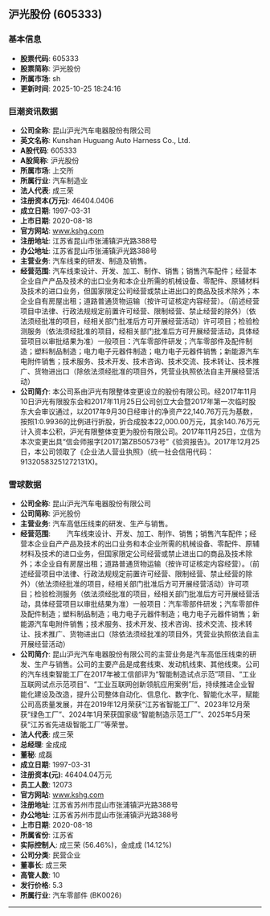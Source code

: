 ## 沪光股份 (605333)

### 基本信息

- **股票代码**: 605333
- **股票简称**: 沪光股份
- **所属市场**: sh
- **更新时间**: 2025-10-25 18:24:16

### 巨潮资讯数据

- **公司全称**: 昆山沪光汽车电器股份有限公司
- **英文名称**: Kunshan Huguang Auto Harness Co., Ltd.
- **A股代码**: 605333
- **A股简称**: 沪光股份
- **所属市场**: 上交所
- **所属行业**: 汽车制造业
- **法人代表**: 成三荣
- **注册资本(万元)**: 46404.0406
- **成立日期**: 1997-03-31
- **上市日期**: 2020-08-18
- **官方网站**: www.kshg.com
- **注册地址**: 江苏省昆山市张浦镇沪光路388号
- **办公地址**: 江苏省昆山市张浦镇沪光路388号
- **主营业务**: 汽车线束的研发、制造及销售。
- **经营范围**: 汽车线束设计、开发、加工、制作、销售；销售汽车配件；经营本企业自产产品及技术的出口业务和本企业所需的机械设备、零配件、原辅材料及技术的进口业务，但国家限定公司经营或禁止进出口的商品及技术除外；本企业自有房屋出租；道路普通货物运输（按许可证核定内容经营）。（前述经营项目中法律、行政法规规定前置许可经营、限制经营、禁止经营的除外）（依法须经批准的项目，经相关部门批准后方可开展经营活动）许可项目；检验检测服务（依法须经批准的项目，经相关部门批准后方可开展经营活动，具体经营项目以审批结果为准）一般项目：汽车零部件研发；汽车零部件及配件制造；塑料制品制造；电力电子元器件制造；电力电子元器件销售；新能源汽车电附件销售；技术服务、技术开发、技术咨询、技术交流、技术转让、技术推广、货物进出口（除依法须经批准的项目外，凭营业执照依法自主开展经营活动）
- **公司简介**: 本公司系由沪光有限整体变更设立的股份有限公司。经2017年11月10日沪光有限股东会和2017年11月25日公司创立大会暨2017年第一次临时股东大会审议通过，以2017年9月30日经审计的净资产22,140.76万元为基数，按照1:0.9936的比例进行折股，折合成股本22,000.00万元，其余140.76万元计入资本公积，沪光有限整体变更为股份有限公司。2017年11月25日，立信为本次变更出具“信会师报字[2017]第ZB50573号”《验资报告》。2017年12月25日，本公司领取了《企业法人营业执照》（统一社会信用代码：91320583251272131X)。

### 雪球数据

- **公司全称**: 昆山沪光汽车电器股份有限公司
- **公司简称**: 沪光股份
- **主营业务**: 汽车高低压线束的研发、生产与销售。
- **经营范围**: 　　汽车线束设计、开发、加工、制作、销售；销售汽车配件；经营本企业自产产品及技术的出口业务和本企业所需的机械设备、零配件、原辅材料及技术的进口业务，但国家限定公司经营或禁止进出口的商品及技术除外；本企业自有房屋出租；道路普通货物运输（按许可证核定内容经营）。（前述经营项目中法律、行政法规规定前置许可经营、限制经营、禁止经营的除外）（依法须经批准的项目，经相关部门批准后方可开展经营活动）许可项目；检验检测服务（依法须经批准的项目，经相关部门批准后方可开展经营活动，具体经营项目以审批结果为准）一般项目：汽车零部件研发；汽车零部件及配件制造；塑料制品制造；电力电子元器件制造；电力电子元器件销售；新能源汽车电附件销售；技术服务、技术开发、技术咨询、技术交流、技术转让、技术推广、货物进出口（除依法须经批准的项目外，凭营业执照依法自主开展经营活动）
- **公司简介**: 昆山沪光汽车电器股份有限公司的主营业务是汽车高低压线束的研发、生产与销售。公司的主要产品是成套线束、发动机线束、其他线束。公司的汽车线束智能工厂在2017年被工信部评为“智能制造试点示范”项目、“工业互联网试点示范项目”、“工业互联网创新领航应用案例”后，持续推进企业智能化建设及改造，提升公司整体自动化、信息化、数字化、智能化水平，赋能公司高质量发展，并在2019年12月荣获“江苏省智能工厂”、2023年12月荣获“绿色工厂”、2024年1月荣获国家级“智能制造示范工厂”、2025年5月荣获“江苏省先进级智能工厂”等荣誉。
- **法人代表**: 成三荣
- **总经理**: 金成成
- **董秘**: 成磊
- **成立日期**: 1997-03-31
- **注册资本(元)**: 46404.04万元
- **员工人数**: 12073
- **官方网站**: www.kshg.com
- **注册地址**: 江苏省苏州市昆山市张浦镇沪光路388号
- **办公地址**: 江苏省苏州市昆山市张浦镇沪光路388号
- **上市日期**: 2020-08-18
- **所属省份**: 江苏省
- **实际控制人**: 成三荣 (56.46%)，金成成 (14.12%)
- **公司分类**: 民营企业
- **董事长**: 成三荣
- **高管人数**: 10
- **发行价格**: 5.3
- **所属行业**: 汽车零部件 (BK0026)

---